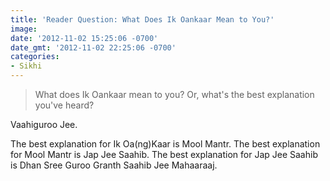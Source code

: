 ```yaml
---
title: 'Reader Question: What Does Ik Oankaar Mean to You?'
image: 
date: '2012-11-02 15:25:06 -0700'
date_gmt: '2012-11-02 22:25:06 -0700'
categories:
- Sikhi
---
```

<blockquote>What does Ik Oankaar mean to you? Or, what's the best explanation you've heard?</blockquote>
<p>Vaahiguroo Jee.</p>
<p>The best explanation for Ik Oa(ng)Kaar is Mool Mantr. The best explanation for Mool Mantr is Jap Jee Saahib. The best explanation for Jap Jee Saahib is Dhan Sree Guroo Granth Saahib Jee Mahaaraaj.</p>
